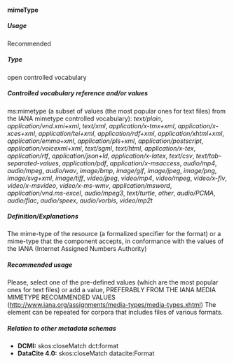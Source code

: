 #### mimeType 
##### Usage
Recommended
##### Type
open controlled vocabulary
##### Controlled vocabulary reference and/or values
ms:mimetype (a subset of values (the most popular ones for text files) from the IANA mimetype controlled vocabulary): _text/plain_, _application/vnd.xmi+xml_, _text/xml_, _application/x-tmx+xml_, _application/x-xces+xml_, _application/tei+xml_, _application/rdf+xml_, _application/xhtml+xml_, _application/emma+xml_, _application/pls+xml_, _application/postscript_, _application/voicexml+xml_, _text/sgml_, _text/html_, _application/x-tex_, _application/rtf_, _application/json+ld_, _application/x-latex_, _text/csv_, _text/tab-separated-values_, _application/pdf_, _application/x-msaccess_, _audio/mp4_, _audio/mpeg_, _audio/wav_, _image/bmp_, _image/gif_, _image/jpeg_, _image/png_, _image/svg+xml_, _image/tiff_, _video/jpeg_, _video/mp4_, _video/mpeg_, _video/x-flv_, _video/x-msvideo_, _video/x-ms-wmv_, _application/msword_, _application/vnd.ms-excel_, _audio/mpeg3_, _text/turtle_, _other_, _audio/PCMA_, _audio/flac_, _audio/speex_, _audio/vorbis_, _video/mp2t_
##### Definition/Explanations
The mime-type of the resource (a formalized specifier for the format) or a mime-type that the component accepts, in conformance with the values of the IANA (Internet Assigned Numbers Authority)
##### Recommended usage
Please, select one of the pre-defined values (which are the most popular ones for text files) or add a value, PREFERABLY FROM THE IANA MEDIA MIMETYPE RECOMMENDED VALUES (http://www.iana.org/assignments/media-types/media-types.xhtml) The element can be repeated for corpora that includes files of various formats.
##### Relation to other metadata schemas
* **DCMI:** skos:closeMatch dct:format
* **DataCite 4.0:** skos:closeMatch datacite:Format
